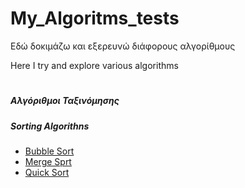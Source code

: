 # My_Algoritms_tests

Εδώ δοκιμάζω και εξερευνώ διάφορους αλγορίθμους 

Here I try and explore various algorithms

#

##### Αλγόριθμοι Ταξινόμησης  
##### Sorting Algorithns

 - [Bubble Sort](https://github.com/ka11inis/My_Algoritms_tests/tree/master/sort/Bubble%20Sort)
 - [Merge Sprt](https://github.com/ka11inis/My_Algoritms_tests/tree/master/sort/Merge%20Sort)
 - [Quick Sort](https://github.com/ka11inis/My_Algoritms_tests/tree/master/sort/Quick%20Sort)
